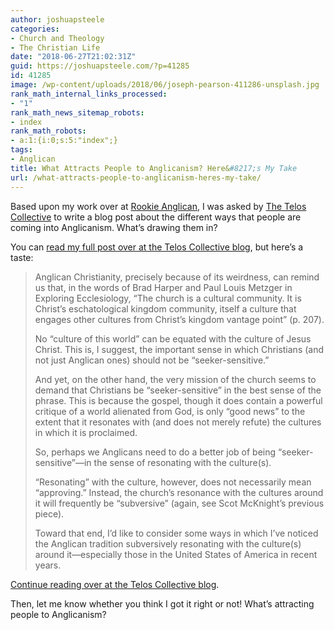 ```yaml
---
author: joshuapsteele
categories:
- Church and Theology
- The Christian Life
date: "2018-06-27T21:02:31Z"
guid: https://joshuapsteele.com/?p=41285
id: 41285
image: /wp-content/uploads/2018/06/joseph-pearson-411286-unsplash.jpg
rank_math_internal_links_processed:
- "1"
rank_math_news_sitemap_robots:
- index
rank_math_robots:
- a:1:{i:0;s:5:"index";}
tags:
- Anglican
title: What Attracts People to Anglicanism? Here&#8217;s My Take
url: /what-attracts-people-to-anglicanism-heres-my-take/
---
```


Based upon my work over at [Rookie Anglican](http://anglicanpastor.com/rookieanglican/), I was asked by [The Telos Collective](https://www.teloscollective.com/) to write a blog post about the different ways that people are coming into Anglicanism. What’s drawing them in?

You can [read my full post over at the Telos Collective blog](https://www.teloscollective.com/what-attracts-people-to-anglicanism-subversive-cultural-resonance/), but here’s a taste:

> Anglican Christianity, precisely because of its weirdness, can remind us that, in the words of Brad Harper and Paul Louis Metzger in Exploring Ecclesiology, “The church is a cultural community. It is Christ’s eschatological kingdom community, itself a culture that engages other cultures from Christ’s kingdom vantage point” (p. 207).
> 
>  No “culture of this world” can be equated with the culture of Jesus Christ. This is, I suggest, the important sense in which Christians (and not just Anglican ones) should not be “seeker-sensitive.”
> 
>  And yet, on the other hand, the very mission of the church seems to demand that Christians be “seeker-sensitive” in the best sense of the phrase. This is because the gospel, though it does contain a powerful critique of a world alienated from God, is only “good news” to the extent that it resonates with (and does not merely refute) the cultures in which it is proclaimed.
> 
>  So, perhaps we Anglicans need to do a better job of being “seeker-sensitive”—in the sense of resonating with the culture(s).
> 
>  “Resonating” with the culture, however, does not necessarily mean “approving.” Instead, the church’s resonance with the cultures around it will frequently be “subversive” (again, see Scot McKnight’s previous piece).
> 
>  Toward that end, I’d like to consider some ways in which I’ve noticed the Anglican tradition subversively resonating with the culture(s) around it—especially those in the United States of America in recent years.

[Continue reading over at the Telos Collective blog](https://www.teloscollective.com/what-attracts-people-to-anglicanism-subversive-cultural-resonance/).

Then, let me know whether you think I got it right or not! What’s attracting people to Anglicanism?